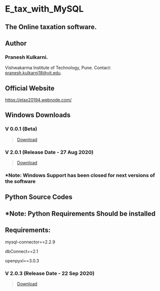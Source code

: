 # E_tax_with_MySQL
## The Online taxation software.

## Author
### Pranesh Kulkarni.
Vishwakarma Institute of Technology, Pune.
Contact: pranesh.kulkarni18@vit.edu.

## Official Website
https://etax20194.webnode.com/

## Windows Downloads

### V 0.0.1 (Beta)
> [Download](https://drive.google.com/file/d/1lJgeZktDWyYC5VYE0B1egeV54LLrMbG2/view?usp=sharing)

### V 2.0.1 (Release Date - 27 Aug 2020)
> [Download](https://drive.google.com/file/d/1QnF4ixqfDnZXye-It64DH9wCPZYRT7-V/view?usp=sharing)

### *Note: Windows Support has been closed for next versions of the software

## Python Source Codes
## *Note: Python Requirements Should be installed

## Requirements:
mysql-connector==2.2.9

dbConnect==2.1

openpyxl==3.0.3

### V 2.0.3 (Release Date - 22 Sep 2020)
> [Download](https://drive.google.com/file/d/1bbJTgXt0dk5K5gql41CziRGAvULqPYfZ/view?usp=sharing)
